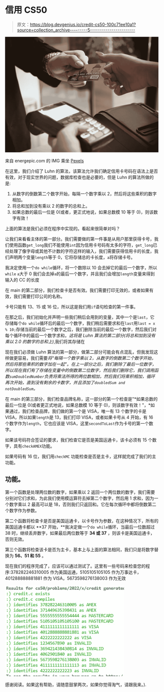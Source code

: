 # 信用 CS50

> 原文：<https://blog.devgenius.io/credit-cs50-100c71ee10a1?source=collection_archive---------5----------------------->

![](img/bb07b32c4ff1bb39db8b54f516fb3df2.png)

来自 energepic.com 的 IMG 乘坐 [Pexels](https://www.pexels.com/es-es/foto/terminal-de-pago-negro-2988232/)

在这里，我们介绍了 Luhn 的算法，该算法允许我们确定信用卡号码在语法上是否有效，对于现实世界的问题，数据库检查也是必要的，但是 Luhn 的算法所做的是:

1.  从数字的倒数第二个数字开始，每隔一个数字乘以 2，然后将这些乘积的数字相加。
2.  将总和加到没有乘以 2 的数字的总和上。
3.  如果总数的最后一位是 0(或者，更正式地说，如果总数模 10 等于 0)，则该数字有效！

上面的算法是我们必须在程序中实现的。看起来很简单对吗？

让我们来看看主体的第一部分。我们需要做的第一件事是从用户那里获得卡号，我们使用函数`get_long`我们不能使用`int`因为信用卡号码有太多的字符，`get_long`已经处理了像字母或其他不计数的字符这样的输入，我们需要获得信用卡的长度，我们声明两个变量`length`等于 0，它将存储总的卡长度，`a`将存储卡号。

我决定使用一个`do while`循环，将一个数除以 10 会去掉它的最后一个数字，所以`while` `a`大于 0 我们会去掉`a`的最后一个数字，并且我们会增加`length`变量来得到输入的 CC 的长度

在 main 的第二部分，我们检查卡是否有效。我们需要打印无效的，或者如果有效，我们需要打印公司的名称。

卡号只能有 13、15 或 16 位，所以这是我们用`if`语句检查的第一件事。

在那之后，我们初始化并声明一些我们稍后会用到的变量，其中一个是`last`，它存储每个`do while`循环后的最后一个数字，我们稍后需要求和在`last`用`last = x % 10;`存储当前的最后一个数字之后，我们删除当前的最后一个数字，然后我们对每个循环中的最后一个数字求和，*这将是 Luhn 算法的第二部分(将总和加到没有乘以 2.0 的数字的总和上)*,我们将其存储在

现在我们必须做 Luhn 算法的第一部分，做第二部分可能会有点混乱，但我发现这样做更容易，我们需要*将“每隔一个数字乘以 2，从数字的倒数第二个数字开始，然后将那些乘积的数字加在一起”。*在上一部分之后，我们删除了最后一位数字，所以现在我们有了存储在变量中的倒数第二位*数字，然后我们删除它，我们调用函数`sumDoubledNumber`负责将乘法所得的两位数相加，然后我们将乘积相加，循环再次开始，直到没有剩余的卡数字，并且添加了`doubledSum and notDoubledSum`。*

在 main 的第三部分，我们检查品牌名称，这一部分的第一个检查是"*如果总数的最后一位是 0(或者更正式地说，如果总数模 10 等于 0)，则该数字有效！"，*如果通过，我们检查品牌，我们做的第一个是 VISA，唯一有 13 个数字的卡是 VISA，所以如果`length`是 13，我们打印 VISA，或者如果卡号从 4 开始，有 16 个数字作为`length`，它也应该是 VISA，这里`secondToLast`作为卡号的第一个数字。

如果该号码符合签证的要求，我们检查它是否是美国运通卡，该卡必须有 15 个数字，具有`checkAMEX`功能。

如果号码有 16 位，我们用`checkMC` 功能检查是否是主卡，这样就完成了我们的主功能。

## 功能。

第一个函数是处理两位数的数字，如果乘以 2 返回一个两位数的数字，我们需要分别对它们求和，为此我们使用模运算符去掉第二个数字，然后用 1 求和，因为一个数字乘以 2 最高可以是 18，否则我们只返回和。它在每次循环中都将倒数第二个数字作为参数。

第二个函数将检查卡是否是美国运通卡，以卡号作为参数，在这种情况下，所有的美国运通卡都以 **37 开始，**我决定做一个`do while`循环，当最后一位数超过 38 时，继续丢弃数字，如果最后两位数等于 **34 或 37** ，则该卡是美国运通卡，否则无效。

第三个函数将检查该卡是否为主卡，基本上与上面的算法相同，我们只是将数字替换为 **56、51 和 55** 。

现在我们的程序完成了，应该可以通过测试了。这里有一些号码来检查您的程序:378282246310005 作为美国运通，5105105105105 作为万事达卡，401288888881881 作为 VISA，5673598276138003 作为无效

![](img/e6a30b8169f6f0d52e0259fbfdf6cf62.png)

感谢阅读。如果这有帮助，请随意鼓掌两次，如果你觉得淘气，请跟我来。).